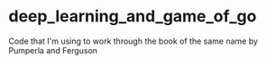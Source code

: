 # deep_learning_and_game_of_go
Code that I'm using to work through the book of the same name by Pumperla and Ferguson